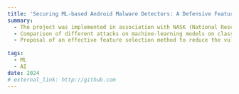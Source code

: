```yaml
---
title: 'Securing ML-based Android Malware Detectors: A Defensive Feature Selection Approach against Backdoor Attacks'
summary: 
  - The project was implemented in association with NASK (National Research Institute).
  - Comparison of different attacks on machine-learning models on classic and federated-learning scenarios with improved attacks in more realistic scenarios.
  - Proposal of an effective feature selection method to reduce the vulnerability of a machine learning system to a backdoor attack.
       
tags:
  - ML
  - AI
date: 2024
# external_link: http://github.com
---
```

